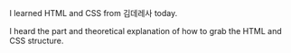 I learned HTML and CSS from 김데레사 today.

I heard the part and theoretical explanation of how to grab the HTML and CSS structure.